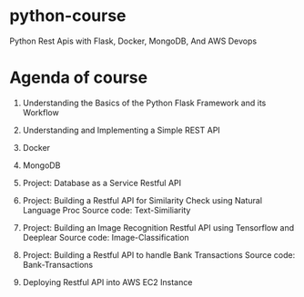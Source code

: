 # python-course
Python Rest Apis with Flask, Docker, MongoDB, And AWS Devops

# Agenda of course
1. Understanding the Basics of the Python Flask Framework and its Workflow
2. Understanding and Implementing a Simple REST API
3. Docker
4. MongoDB
5. Project: Database as a Service Restful API
6. Project: Building a Restful API for Similarity Check using Natural Language Proc
   Source code: Text-Similiarity
   
7. Project: Building an Image Recognition Restful API using Tensorflow and Deeplear
   Source code: Image-Classification
   
8. Project: Building a Restful API to handle Bank Transactions
   Source code: Bank-Transactions
   
9. Deploying Restful API into AWS EC2 Instance
